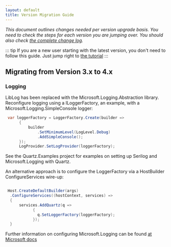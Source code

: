 ```yaml
---
layout: default
title: Version Migration Guide
---
```


*This document outlines changes needed per version upgrade basis. You need to check the steps for each version you are jumping over. You should also check [the complete change log](https://raw.github.com/quartznet/quartznet/master/changelog.md).*

::: tip
If you are a new user starting with the latest version, you don't need to follow this guide. Just jump right to [the tutorial](tutorial/index.html)
:::

## Migrating from Version 3.x to 4.x

### Logging

LibLog has been replaced with the Microsoft.Logging.Abstraction library.
Reconfigure logging using a ILoggerFactory, an example, with a Microsoft.Logging.SimpleConsole logger:

```csharp
 var loggerFactory = LoggerFactory.Create(builder =>
      {
          builder
              .SetMinimumLevel(LogLevel.Debug)
              .AddSimpleConsole();
      });
      LogProvider.SetLogProvider(loggerFactory);
```

See the Quartz.Examples project for examples on setting up Serilog and Microsoft.Logging with Quartz.

An alternative approach is to configure the LoggerFactory via a HostBuilder ConfigureServices wire-up:

```csharp

 Host.CreateDefaultBuilder(args)
  .ConfigureServices((hostContext, services) =>
  {
      services.AddQuartz(q =>
            {
              q.SetLoggerFactory(loggerFactory);
            });
  }
```

Further information on configuring Microsoft.Logging can be found [at Microsoft docs](https://docs.microsoft.com/en-us/dotnet/core/extensions/logging?tabs=command-line)